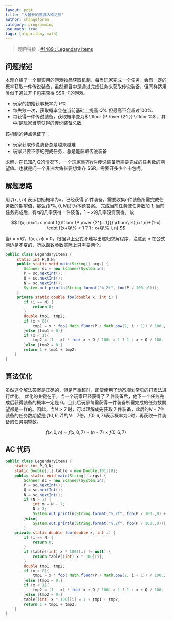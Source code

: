 ```yaml
---
layout: post
title: "大酋长的脱非入欧之旅"
author: changeforan
category: programming
use_math: true
tags: [algorithm, math]
---
```


> 题目链接：[#1489 : Legendary Items](http://hihocoder.com/problemset/problem/1489)

## 问题描述

本题介绍了一个很实用的游戏物品获取机制，每当玩家完成一个任务，会有一定的概率获取一件传说装备，虽然题目中是通过完成任务来获取传说装备，但同样适用类似于通过开卡包来获得 SSR 卡的游戏。
- 玩家的初始获取概率为 $P\%$.
- 每失败一次，获取概率会在当前基础上提高 $Q\%$ 但最高不会超过$100\%$.
- 每获得一件传说装备，获取概率变为$ \lfloor {P \over {2^I}} \rfloor \%$ ，其中$I$是玩家当前获得的传说装备总数.

该机制的特点保证了：
- 玩家获取传说装备总是越来越难
- 玩家只要不停的完成任务，总是能获取传说装备

求解，在已知$P, Q$的情况下，一个玩家集齐$N$件传说装备所需要完成的任务数的期望值。也就是问一个非洲大酋长要想集齐 SSR，需要开多少个卡包呢。

## 解题思路

用 $f(x,i,n)$ 表示初始概率为$x$，已经获得了$i$件装备，需要收集$n$件装备所需完成任务数的期望值，那么$f(P\%,0,N)$即为本题答案。
完成当前任务使任务数加 1, 当前任务完成后，有$x$的几率获得一件装备，$1-x$的几率没有获得，故

$$
f(x,i,n)=1+x \cdot f({\lfloor  {P \over {2^{i+1}}} \rfloor\%},i+1,n)+(1-x) \cdot f(x+Q\% > 1 ? 1 : x+Q\%,i, n) 
$$

当$i=n 时，f(x,i,n)=0$，根据以上公式不难写出递归求解程序，注意到 n 在公式两边是不变的，所以函数参数实际上只需要两个。

```java
public class LegendaryItems {
	 static int P,Q,N;
	 public static void main(String[] args) {
		Scanner sc = new Scanner(System.in);
		P = sc.nextInt();
		Q = sc.nextInt();
		N = sc.nextInt();
		System.out.println(String.format("%.2f", foo(P / 100.,0)));
	 }
	 private static double foo(double x, int i) {
		if (i == N) {
			return 0;
		}
		double tmp1, tmp2;
		if (x > 0){
			tmp1 = x * foo( Math.floor(P / Math.pow(2, i + 1)) / 100., i + 1);
		}else {tmp1 = 0;}
		if (x < 1){
			tmp2 = (1 - x) * foo( x + Q / 100. > 1 ? 1 : x + Q / 100. , i);
		}else {tmp2 = 0;}
		return 1 + tmp1 + tmp2;
	}
}
```

## 算法优化
虽然这个解法答案是正确的，但是严重超时，即使使用了动态规划常见的打表法进行优化。
优化的关键在于，当一个玩家已经获得了 7 件装备后，他下一个任务完成后获得装备的概率一定是 0。且此后玩家每需获得一件装备所需完成的任务数期望都是一样的。因此，当$N > 7$ 时，可以理解成先获取 7 件装备，此后的$N-7$件装备的任务数期望是 $f(0,6,7)$的$N-7$倍。$f(0,6,7)$表示概率为0时，再获取一件装备的任务期望数。

$$
f(x,0,n)=f(x,0,7)+(n-7) \times f(0,6,7)
$$

## AC 代码

```java
public class LegendaryItems {
	static int P,Q,N;
	static Double[][] table = new Double[101][8];
	public static void main(String[] args) {
		Scanner sc = new Scanner(System.in);
		P = sc.nextInt();
		Q = sc.nextInt();
		N = sc.nextInt();
		if (N > 7) {
			int m = N - 7;
			N = 7;
			System.out.println(String.format("%.2f", foo(P / 100.,0) + m * foo(0, 6)));
		}else{
			System.out.println(String.format("%.2f", foo(P / 100.,0)));
		}
	private static double foo(double x, int i) {
		if (i == N) {
			return 0;
		}
		if (table[(int) x * 100][i] != null) {
			return table[(int) x * 100][i];
		}
		double tmp1, tmp2;
		if (x > 0){
			tmp1 = x * foo( Math.floor(P / Math.pow(2, i + 1)) / 100., i + 1);
		}else {tmp1 = 0;}
		if (x < 1){
			tmp2 = (1 - x) * foo( x + Q / 100. > 1 ? 1 : x + Q / 100. , i);
		}else {tmp2 = 0;}
		table[(int) x * 100][i] = 1 + tmp1 + tmp2;
		return 1 + tmp1 + tmp2;
	}
}

```
